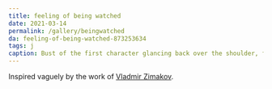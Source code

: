 ```yaml
---
title: feeling of being watched
date: 2021-03-14
permalink: /gallery/beingwatched
da: feeling-of-being-watched-873253634
tags: j
caption: Bust of the first character glancing back over the shoulder, framed in dark, linear static.
---
```

Inspired vaguely by the work of <a href="https://www.vladimirzimakov.com/" class="ext">Vladmir Zimakov</a>.